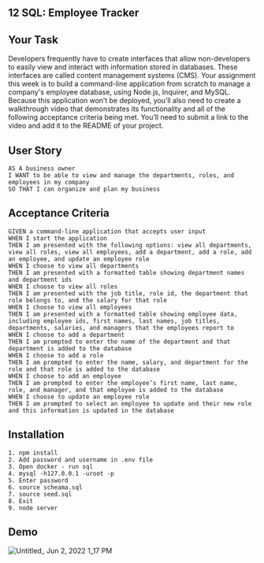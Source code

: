 ## 12 SQL: Employee Tracker


## Your Task
Developers frequently have to create interfaces that allow non-developers to easily view and interact with information stored in databases. These interfaces are called content management systems (CMS). Your assignment this week is to build a command-line application from scratch to manage a company's employee database, using Node.js, Inquirer, and MySQL.
Because this application won’t be deployed, you’ll also need to create a walkthrough video that demonstrates its functionality and all of the following acceptance criteria being met. You’ll need to submit a link to the video and add it to the README of your project.

## User Story
```
AS A business owner
I WANT to be able to view and manage the departments, roles, and employees in my company
SO THAT I can organize and plan my business
```


## Acceptance Criteria
```
GIVEN a command-line application that accepts user input
WHEN I start the application
THEN I am presented with the following options: view all departments, view all roles, view all employees, add a department, add a role, add an employee, and update an employee role
WHEN I choose to view all departments
THEN I am presented with a formatted table showing department names and department ids
WHEN I choose to view all roles
THEN I am presented with the job title, role id, the department that role belongs to, and the salary for that role
WHEN I choose to view all employees
THEN I am presented with a formatted table showing employee data, including employee ids, first names, last names, job titles, departments, salaries, and managers that the employees report to
WHEN I choose to add a department
THEN I am prompted to enter the name of the department and that department is added to the database
WHEN I choose to add a role
THEN I am prompted to enter the name, salary, and department for the role and that role is added to the database
WHEN I choose to add an employee
THEN I am prompted to enter the employee’s first name, last name, role, and manager, and that employee is added to the database
WHEN I choose to update an employee role
THEN I am prompted to select an employee to update and their new role and this information is updated in the database 
```

## Installation
```
1. npm install
2. Add password and username in .env file
3. Open docker - run sql
4. mysql -h127.0.0.1 -uroot -p
5. Enter password
6. source scheama.sql
7. source seed.sql
8. Exit
9. node server
```
## Demo
![Untitled_ Jun 2, 2022 1_17 PM](https://user-images.githubusercontent.com/81389441/171628923-5c66ecca-59e5-42bb-9568-89f8b5a8cac9.gif)

